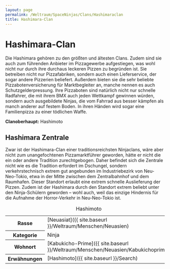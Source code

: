 ```yaml
---
layout: page
permalink: /Weltraum/SpaceNinjas/Clans/Hashimaraclan
title: Hashimara-Clan
---
```



# Hashimara-Clan


Die Hashimara gehören zu den größten und ältesten Clans. Zudem sind sie auch zum führenden Anbieter im Pizzagewerbe aufgestiegen, was wohl nicht nur durch ihre durchaus leckeren Pizzen zu begründen ist. Sie betreiben nicht nur Pizzafabriken, sondern auch einen Lieferservice, der sogar andere Pizzerien beliefert. Außerdem bieten sie die sehr beliebte Pizzabotenversicherung für Marktbegleiter an, manche nennen es auch Schutzgelderpressung. Ihre Pizzaboten sind natürlich nicht nur schnelle Radfahrer, die mit ihrem BMX auch jeden Wettkampf gewinnen würden, sondern auch ausgebildete Ninjas, die vom Fahrrad aus besser kämpfen als manch anderer auf festem Boden. In ihren Händen wird sogar eine Familienpizza zu einer tödlichen Waffe.

**Clanoberhaupt:** Hashimoto

## Hashimara Zentrale

Zwar ist der Hashimara-Clan einer traditionsreichsten Ninjaclans, wäre aber nicht zum unangefochtenen Pizzamarktführer geworden, hätte er nicht die ein oder andere Tradition zurechtgebogen. Daher befindet sich die Zentrale nicht wie es die Tradition erfordert im Dschungel, sondern verkehrstechnisch extrem gut angebunden im Industriebezirk von Neu-Neo-Tokio, etwa in der Mitte zwischen dem Zentralbahnhof und dem Raumhafen. Dieser Standort erlaubt eine extrem schnelle Auslieferung der Pizzen. Zudem ist der Hashimara durch den Standort extrem beliebt unter den Ninja-Schülern geworden &ndash; wohl auch, weil das einzige Hindernis für die Aufnahme der Horror-Verkehr in Neu-Neo-Tokio ist.


<aside>
<table data-type="slc">
<caption>Hashimoto</caption>
<tbody>
<tr><th>Rasse</th><td>[Neuasiat]({{ site.baseurl }}/Weltraum/Menschen/Neuasien)</td></tr>
<tr><th>Kategorie</th><td>Ninja</td></tr>
<tr><th>Wohnort</th><td>[Kabukicho-Prime]({{ site.baseurl }}/Weltraum/Menschen/Neuasien/Kabukichoprime)</td></tr>
<tr><th>Erwähnungen</th><td>[Hashimoto]({{ site.baseurl }}/Search)</td></tr>
</tbody>
</table>
</aside>

